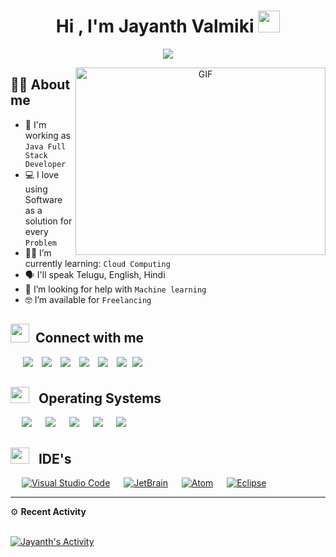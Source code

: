 <h1 align="center">Hi , I'm Jayanth Valmiki <img src="https://media.giphy.com/media/hvRJCLFzcasrR4ia7z/giphy.gif" width="35"></h1>
<p align="center">
  <a href="https://github.com/DenverCoder1/readme-typing-svg"><img src="https://readme-typing-svg.herokuapp.com?lines=Electrical+Engineer+Student;A+Passionate+Application+Developer;Competitive+Programmer;Always%20learning%20new%20things&center=true&width=500&height=50"></a>
</p>

<a target="_blank" align="center">
  <img align="right" top="500" height="300" width="400" alt="GIF" src="https://media.giphy.com/media/SWoSkN6DxTszqIKEqv/giphy.gif">
</a>

## :sassy_man: About me
- :school: I'm working as `Java Full Stack Developer`
- :computer: I love using Software as a solution for every `Problem`
- :man_teacher: I’m currently learning: `Cloud Computing`
- :speaking_head: I'll speak Telugu, English, Hindi
- :thinking: I’m looking for help with `Machine learning`
- :nerd_face: I’m available for `Freelancing`

<h2> <img src="https://media.giphy.com/media/iY8CRBdQXODJSCERIr/giphy.gif" width="30" height="30" style="margin-right: 10px;">Connect with me</h2>
<p>
 <div class="icons-social" style="margin-left: 10px;">
        <a style="margin-left: 10px;"  target="_blank" href="https://www.linkedin.com/in/boya-jayanthkumar-babu-baaa26233/">
			<img src="https://img.icons8.com/doodle/40/000000/linkedin--v2.png"></a>
        <a style="margin-left: 10px;" target="_blank" href="https://github.com/jayanthkumarbabu">
		<img src="https://img.icons8.com/doodle/40/000000/github--v1.png"></a>
	   <a style="margin-left: 10px;" target="_blank" href="https://jayanthvalmiki.in">
					<img src="https://img.icons8.com/external-sketchy-juicy-fish/0.6x/external-blog-online-services-sketchy-sketchy-juicy-fish.png"></a>
        <a style="margin-left: 10px;" target="_blank" href="https://instagram.com/jayanth.valmiki">
			<img src="https://img.icons8.com/doodle/40/000000/instagram-new--v2.png"></a>
		<a style="margin-left: 10px;" target="_blank" href="https://twitter.com/jayanthvalmiki">
			<img src="https://img.icons8.com/doodle/1x/twitter-squared--v2.png" ></a>
		<a style="margin-left: 10px;" target="_blank" href="https://www.youtube.com/channel/UCFQneJzZaZBBuBMXk7_7jMw?view_as=subscriber">
				<img src="https://img.icons8.com/doodle/1x/youtube--v2.png" ></a>
		<a style="margin-left: 5px;" target="_blank" href="#CV">
					<img src="https://img.icons8.com/plasticine/0.5x/resume.png" ></a>
      </div>
</p>

<h2> <img src="https://media2.giphy.com/media/26n7b7PjSOZJwVCmY/giphy.gif" width="30" height="26" style="margin-right: 10px;"> Operating Systems</h2>
<p>
  &emsp;
    <a href="#"><img src="https://img.shields.io/badge/Linux-FCC624?style=plastic&logo=linux&logoColor=black"></a>
  &emsp;
    <a href="#"><img src="https://img.shields.io/badge/Ubuntu-E95420?style=plastic&logo=ubuntu&logoColor=white"></a>
  &emsp;
    <a href="#"><img src="https://img.shields.io/badge/Windows-0078D6?style=plastic&logo=windows&logoColor=white"></a>
  &emsp;
    <a href="#"><img src="https://img.shields.io/badge/pop!_os-%2348B9C7.svg?style=plastic&&logo=pop!_os&logoColor=white" /></a>
  &emsp;
    <a href="#"><img src="https://img.shields.io/badge/Garuda-Core-green" /></a>
</p>
<h2> <img src="https://media2.giphy.com/media/gHPOb1fEVWu5GHL2tk/giphy.gif" width="30" height="26" style="margin-right: 10px;"> IDE's</h2>
<p>
  &emsp;
    <a href="#"><img alt="Visual Studio Code" src="https://img.shields.io/badge/Visual%20Studio%20Code-0078d7.svg?style=plastic&logo=visual-studio-code&logoColor=white"></a>
  &emsp;
    <a href="#"><img alt="JetBrain" src="https://img.shields.io/badge/jetbrains-%23000000.svg?style=plastic&logo=jetbrains&logoColor=white" /></a>
  &emsp;
    <a href="#"><img alt="Atom" src="https://img.shields.io/badge/atom-%2366595C.svg?&style=plastic&logo=atom&logoColor=white" /></a>
  &emsp;
    <a href="#"><img alt="Eclipse" src="https://img.shields.io/badge/eclipse%20ide-%232C2255.svg?&style=plastic&logo=eclipse%20ide&logoColor=white" /></a>
</p>

----

  :gear: <b>Recent Activity</b>
  
  <br/>
   <a href="https://github.com/jayanthkumarbabu"><img alt="Jayanth's Activity" src="https://activity-graph.herokuapp.com/graph?username=jayanthkumarbabu&custom_title=Jayanth's%20Activity%20Graph&theme=react-dark" /></a>
  <br/>
